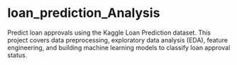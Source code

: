 # loan_prediction_Analysis
Predict loan approvals using the Kaggle Loan Prediction dataset. This project covers data preprocessing, exploratory data analysis (EDA), feature engineering, and building machine learning models to classify loan approval status.
